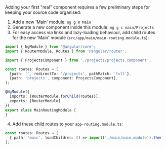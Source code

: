 Adding your first "real" component requires a few preliminary steps for keeping your source code organised:

1. Add a new 'Main' module: `ng g m Main`
2. Generate a new component inside this module: `ng g c main/Projects`
3. For easy access via links and lazy-loading behaviour, add child routes for the new 'Main' module (`src/app/main/main-routing.module.ts`):

```typescript
import { NgModule } from '@angular/core';
import { RouterModule, Routes } from '@angular/router';

import { ProjectsComponent } from './projects/projects.component';

const routes: Routes = [
  {path: '', redirectTo: '/projects', pathMatch: 'full'},
  {path: 'projects', component: ProjectsComponent},
];

@NgModule({
  imports: [RouterModule.forChild(routes)],
  exports: [RouterModule]
})
export class MainRoutingModule {
}
```

4. Add these child routes to your `app-routing.module.ts`:

```typescript
const routes: Routes = [
  { path: 'main', loadChildren: () => import('./main/main.module').then(m => m.MainModule) },
];
```
